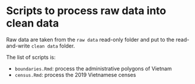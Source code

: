# Scripts to process raw data into clean data

Raw data are taken from the `raw data` read-only folder and put to the read-and-write `clean data` folder.

The list of scripts is:

* `boundaries.Rmd`: process the administrative polygons of Vietnam
* `census.Rmd`: process the 2019 Vietnamese censes
